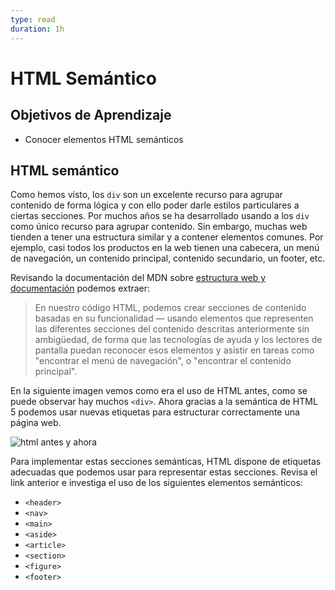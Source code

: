 ```yaml
---
type: read
duration: 1h
---
```


# HTML Semántico

## Objetivos de Aprendizaje

- Conocer elementos HTML semánticos

## HTML semántico

Como hemos visto, los `div` son un excelente recurso para agrupar contenido de
forma lógica y con ello poder darle estilos particulares a ciertas secciones.
Por muchos años se ha desarrollado usando a los `div` como único recurso para
agrupar contenido. Sin embargo, muchas web tienden a tener una estructura
similar y a contener elementos comunes. Por ejemplo, casi todos los productos
en la web tienen una cabecera, un menú de navegación, un contenido principal,
contenido secundario, un footer, etc.

Revisando la documentación del MDN sobre
[estructura web y documentación](https://developer.mozilla.org/es/docs/Learn/HTML/Introduccion_a_HTML/estructura)
podemos extraer:

> En nuestro código HTML, podemos crear secciones de contenido basadas en su
funcionalidad — usando elementos que representen las diferentes secciones del
contenido descritas anteriormente sin ambigüedad, de forma que las tecnologías
de ayuda y los lectores de pantalla puedan reconocer esos elementos y asistir
en tareas como "encontrar el menú de navegación", o "encontrar el contenido
principal".
>

En la siguiente imagen vemos como era el uso de HTML antes, como se puede
observar hay muchos `<div>`. Ahora gracias a la semántica de HTML 5 podemos
usar nuevas etiquetas para estructurar correctamente una página web.

![html antes y ahora](https://user-images.githubusercontent.com/92090/201944530-c9e13e36-a290-4bd0-931d-919cfb87f748.gif)

Para implementar estas secciones semánticas, HTML dispone de etiquetas adecuadas
que podemos usar para representar estas secciones. Revisa el link anterior e
investiga el uso de los siguientes elementos semánticos:

- `<header>`
- `<nav>`
- `<main>`
- `<aside>`
- `<article>`
- `<section>`
- `<figure>`
- `<footer>`
